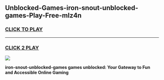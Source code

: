 
## Unblocked-Games-iron-snout-unblocked-games-Play-Free-mlz4n
<h3>
<a href="https://premium76.site?title=iron-snout-unblocked-games&ref=23A">CLICK TO PLAY</a></h3>
<hr>

<h3>
<a href="https://premium76.site?title=iron-snout-unblocked-games&ref=23A">CLICK 2 PLAY</a>
  
</h3>

<a href="https://premium76.site?title=iron-snout-unblocked-games&ref=23A"><img src="https://clearcache.store/games.png"></a>


**iron-snout-unblocked-games games unblocked: Your Gateway to Fun and Accessible Online Gaming**

